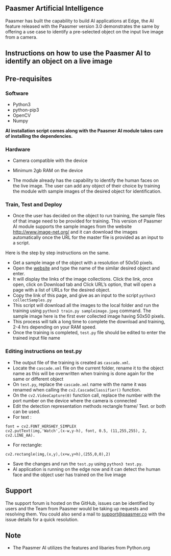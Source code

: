 ## Paasmer Artificial Intelligence
Paasmer has built the capability to build AI applications at Edge, the AI feature released with the Paasmer version 3.0 demonstrates the same by offering a use case to identify a pre-selected object on the input live image from a camera.

## Instructions on how to use the Paasmer AI to identify an object on a live image

## Pre-requisites
### Software 
* Python3
* python-pip3 
* OpenCV
* Numpy

**AI installation script comes along with the Paasmer  AI module takes care of installing the dependencies.**

### Hardware
* Camera compatible with the device  
* Minimum 2gb RAM on the device 

* The module already has the capability to identify the human faces on the live image. The user can add any object of their choice by training the module with sample images of the desired object for identification.

### Train, Test and Deploy
* Once the user has decided on the object to run training, the sample files of that image need to be provided for training. This version of Paasmer AI module supports the sample images from the website  http://www.image-net.org/ and it can download the images automatically once the URL for the master file is provided as an input to a script.

Here is the step by step instructions on the same.

* Get a sample image of the object with a resolution of 50x50 pixels. 
* Open the [website](http://www.image-net.org/) and type the name of the similar desired object and enter.
* It will display the links of the image collections. Click the link, once open, click on Download tab and Click URL’s option, that will open a page with a list of URLs for the desired object. 
* Copy the link of this page, and give as an input to the script  `python3 collectSamples.py` 
* This script will download all the images to the local folder and run the training using `python3 train.py sampleimage.jpeg` command. The sample image here is the first ever collected image having 50x50 pixels. 
* This process will talk a long time to complete the download and training, 2-4 hrs depending on your RAM speed. 
* Once the training is completed, `test.py` file should be edited to enter the trained input file name

### Editing instructions on test.py
* The output file of the training is created as `cascade.xml`.
* Locate the `cascade.xml` file on the current folder, rename it to the object name as this will be overwritten when training is done again for the same or different object
* On `test.py`,  replace the `cascade.xml` name with the name it was renamed when calling the `cv2.CascadeClassifier()` function.
* On the `cv2.VideoCapture(0)`  function call, replace the number with the port number on the device where the camera is connected
* Edit the detection representation methods rectangle frame/ Text. or both can be used.
* For text : 
```
font = cv2.FONT_HERSHEY_SIMPLEX
cv2.putText(img,'Watch',(x-w,y-h), font, 0.5, (11,255,255), 2, cv2.LINE_AA). 
```
* For rectangle: 
```
cv2.rectangle(img,(x,y),(x+w,y+h),(255,0,0),2)
```
* Save the changes and run the `test.py` using `python3 test.py`. 
* AI application is running on the edge now and it can detect the human face and the object user has trained on the live image  

## Support

The support forum is hosted on the GitHub, issues can be identified by users and the Team from Paasmer would be taking up requests and resolving them. You could also send a mail to support@paasmer.co with the issue details for a quick resolution.

## Note

* The Paasmer AI utilizes the features and libaries from Python.org
